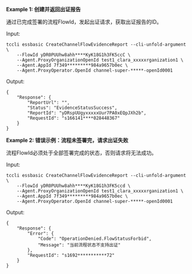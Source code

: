 **Example 1: 创建并返回出证报告**

通过已完成签署的流程FlowId，发起出证请求，获取出证报告的ID。

Input: 

```
tccli essbasic CreateChannelFlowEvidenceReport --cli-unfold-argument  \
    --FlowId yDR0PUUhw8ahh****KyK18G1h3FK5ccC \
    --Agent.ProxyOrganizationOpenId test1_clara_xxxxxrganization1 \
    --Agent.AppId 7f349*********984a9657b0ec \
    --Agent.ProxyOperator.OpenId channel-super-*****-openId0001
```

Output: 
```
{
    "Response": {
        "ReportUrl": "",
        "Status": "EvidenceStatusSuccess",
        "ReportId": "yDRspUUgyxxxxxUur7PA0xEQpJXh2b",
        "RequestId": "s166141****028448367"
    }
}
```

**Example 2: 错误示例：流程未签署完，请求出证失败**

流程FlowId必须处于全部签署完成的状态，否则请求将无法成功。

Input: 

```
tccli essbasic CreateChannelFlowEvidenceReport --cli-unfold-argument  \
    --FlowId yDR0PUUhw8ahh****KyK18G1h3FK5ccd \
    --Agent.ProxyOrganizationOpenId test1_clara_xxxxxrganization1 \
    --Agent.AppId 7f349*********984a9657b0ec \
    --Agent.ProxyOperator.OpenId channel-super-*****-openId0001
```

Output: 
```
{
    "Response": {
        "Error": {
            "Code": "OperationDenied.FlowStatusForbid",
            "Message": "当前流程状态不支持出证"
        },
        "RequestId": "s1692***********72"
    }
}
```

